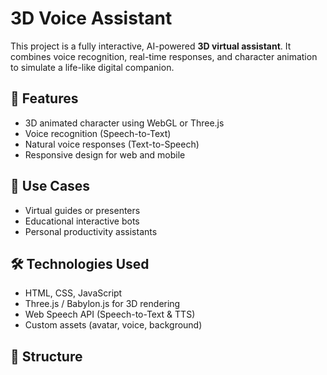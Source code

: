 # 3D Voice Assistant

This project is a fully interactive, AI-powered **3D virtual assistant**. It combines voice recognition, real-time responses, and character animation to simulate a life-like digital companion.

## 🎯 Features
- 3D animated character using WebGL or Three.js
- Voice recognition (Speech-to-Text)
- Natural voice responses (Text-to-Speech)
- Responsive design for web and mobile

## 🚀 Use Cases
- Virtual guides or presenters
- Educational interactive bots
- Personal productivity assistants

## 🛠️ Technologies Used
- HTML, CSS, JavaScript
- Three.js / Babylon.js for 3D rendering
- Web Speech API (Speech-to-Text & TTS)
- Custom assets (avatar, voice, background)

## 📂 Structure
